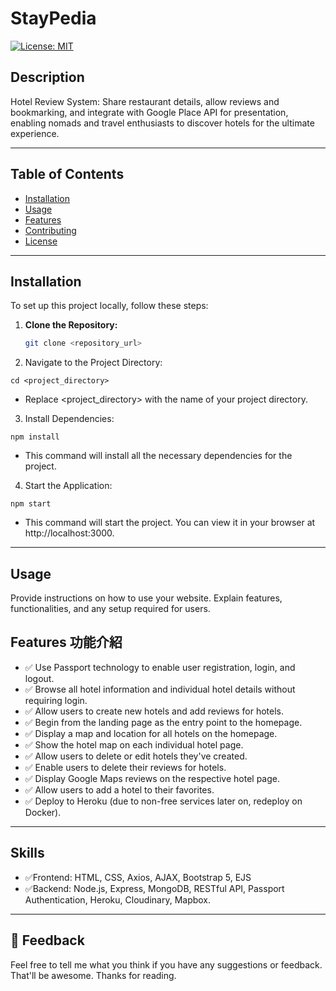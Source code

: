 <!-- 專案基本資料 功能介紹、螢幕截圖或錄影 使用教學、專案啟動教學 涵蓋的技術 技術亮點或其他相關資訊 -->


# StayPedia 

[![License: MIT](https://img.shields.io/badge/License-MIT-yellow.svg)](https://opensource.org/licenses/MIT)

## Description
Hotel Review System: Share restaurant details, allow reviews and bookmarking, and integrate with Google Place API for presentation, enabling nomads and travel enthusiasts to discover hotels for the ultimate experience.


---
## Table of Contents

- [Installation](#installation)
- [Usage](#usage)
- [Features](#features)
- [Contributing](#contributing)
- [License](#license)

---

## Installation 
To set up this project locally, follow these steps:
1. **Clone the Repository:**
   ```bash
   git clone <repository_url>
2. Navigate to the Project Directory:
```
cd <project_directory>

```
* Replace <project_directory> with the name of your project directory.


3. Install Dependencies:
```
npm install

```
* This command will install all the necessary dependencies for the project.


4. Start the Application:

``` 
npm start
```
* This command will start the project. You can view it in your browser at http://localhost:3000.

---

## Usage 

Provide instructions on how to use your website. Explain features, functionalities, and any setup required for users.

## Features 功能介紹
- ✅ Use Passport technology to enable user registration, login, and logout.
- ✅ Browse all hotel information and individual hotel details without requiring login.
- ✅ Allow users to create new hotels and add reviews for hotels.
- ✅ Begin from the landing page as the entry point to the homepage.
- ✅ Display a map and location for all hotels on the homepage.
- ✅ Show the hotel map on each individual hotel page.
- ✅ Allow users to delete or edit hotels they've created.
- ✅ Enable users to delete their reviews for hotels.
- ✅ Display Google Maps reviews on the respective hotel page.
- ✅ Allow users to add a hotel to their favorites.
- ✅ Deploy to Heroku (due to non-free services later on, redeploy on Docker).







---

## Skills  

- ✅Frontend:  HTML, CSS, Axios, AJAX, Bootstrap 5, EJS
- ✅Backend: Node.js, Express, MongoDB, RESTful API, Passport Authentication, Heroku, Cloudinary, Mapbox. 

---
## 🩷 Feedback
Feel free to tell me what you think if you have any suggestions or feedback. That'll be awesome. Thanks for reading. 